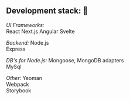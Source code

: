 ## Development stack: :metal:

*UI Frameworks:*  
React
Next.js
Angular
Svelte

*Backend:*
Node.js  
Express  

*DB's for Node.js:*
Mongoose, MongoDB adapters  
MySql  

*Other:*
Yeoman  
Webpack  
Storybook  
